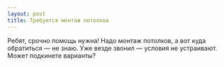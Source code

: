 ```yaml
---
layout: post 
title: Требуется монтаж потолков 
--- 
```

Ребят, срочно помощь нужна! Надо монтаж потолков, а вот куда обратиться — не знаю. Уже везде звонил — условия не устраивают. Может подкинете варианты?